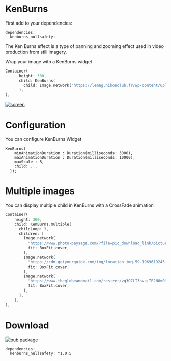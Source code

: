 # KenBurns

First add to your dependencies:

```
dependencies:
  kenburns_nullsafety: 
```

The Ken Burns effect is a type of panning and zooming effect used in video production from still imagery.

Wrap your image with a KenBurns widget
```dart
Container(
      height: 300,
      child: KenBurns(
        child: Image.network("https://lemag.nikonclub.fr/wp-content/uploads/2017/07/08.jpg", fit: BoxFit.cover,),
      ),
),
```

[![screen](https://raw.githubusercontent.com/florent37/Flutter-KenBurns/master/medias/kenburns_slow.gif)](https://github.com/the-Jinxist/kenburns_nullsafety.git)

# Configuration

You can configure KenBurns Widget

```
KenBurns(
    minAnimationDuration : Duration(milliseconds: 3000),
    maxAnimationDuration : Duration(milliseconds: 10000),
    maxScale : 8,
    child: ...
  });
```

# Multiple images

You can display multiple child in KenBurns with a CrossFade animation

```dart
Container(
    height: 300,
    child: KenBurns.multiple(
      childLoop: 3,
      children: [
        Image.network(
          "https://www.photo-paysage.com/?file=pic_download_link/picture&pid=3100",
          fit: BoxFit.cover,
        ),
        Image.network(
          "https://cdn.getyourguide.com/img/location_img-59-1969619245-148.jpg",
          fit: BoxFit.cover,
        ),
        Image.network(
          "https://www.theglobeandmail.com/resizer/vq3O7LI3hvsjTP2N0m9NwU4W3Eg=/1500x0/filters:quality(80)/arc-anglerfish-tgam-prod-tgam.s3.amazonaws.com/public/4ETF3GZR3NA3RDDW23XDRBKKCI",
          fit: BoxFit.cover,
        ),
      ],
    ),
),
```

# Download

[![pub package](https://img.shields.io/pub/v/kenburns.svg)](
https://pub.dartlang.org/packages/kenburns)

```
dependencies:
  kenburns_nullsafety: ^1.0.5
```

